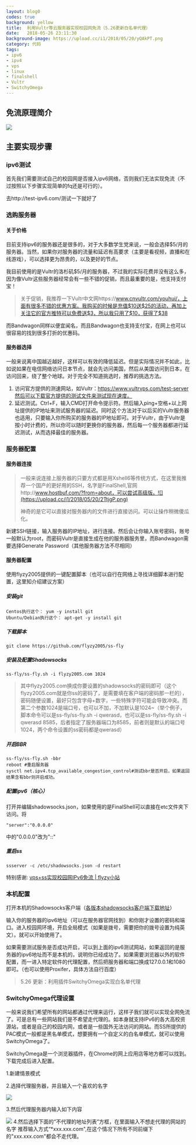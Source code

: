 ```yaml
---
layout: blog0
codes: true
background: yellow
title:  利用Vultr等云服务器实现校园网免流（5.26更新白名单代理）
date:   2018-05-26 23:11:30
background-image: https://upload.cc/i1/2018/05/20/yQAkPT.png
category: 代码
tags:
- ipv6
- ipv4
- vps
- linux
- finalshell
- Vultr
- SwitchyOmega
---
```

##  免流原理简介
![](https://upload.cc/i1/2018/05/20/UqNdoM.jpg)

## 主要实现步骤

### ipv6测试

首先我们需要测试自己的校园网是否接入ipv6网络，否则我们无法实现免流（不过按照以下步骤实现简单的fq还是可行的）。

去http://test-ipv6.com/测试一下就好了

### 选购服务器

#### 关于价格

目前支持ipv6的服务器还是很多的，对于大多数学生党来说，一般会选择$5/月的服务器。当然，如果你对服务器的流量和延迟有高要求（主要是看视频，直播和在线游戏），可以选择更为昂贵的，以及更好的节点。

我目前使用的是Vultr的洛杉矶$5/月的服务器，不过我的实际花费并没有这么多，因为像Vultr这些服务器经常会有一些不错的促销，而且最重要的是，他支持支付宝！

> 关于促销，我推荐一下Vultr中文网https://www.cnvultr.com/youhui/，上面有很多不错的优惠方案。我购买的时候是充值$10送$25的活动，再加上关注它的官方推特可以免费送$3，所以我只用了$10，获得了$38

而Bandwagon同样以便宜闻名，而且Bandwagon也支持支付宝，在网上也可以很容易的找到很多打折的优惠码。

####  服务器选择

一般来说离中国越近越好，这样可以有效的降低延迟。但是实际情况并不如此，比如说如果在电信网络访问日本节点，就会先访问美国，然后从美国访问到日本，在访问回来，绕了整个地球。对于完全不知道挑选时，推荐的挑选方法。

1. 访问官方提供的测速网站，如Vultr：https://www.vultrvps.com/test-server然后可以下载官方提供的测试文件来测试现在速度。
2. 延迟测试。Ctrl+F，输入CMD打开命令提示符。然后输入ping+空格+以上网址提供的IP地址来测试服务器的延迟。同时这个方法对于以后买的Vultr服务器也适用，只要输入你所购买的服务器的IP地址即可。对于Vultr，由于Vultr是按小时计费的，所以你可以随时更换你的服务器，然后每一个服务器都进行延迟测试，从而选择最佳的服务器。

### 服务器配置
#### 服务器连接

> 一般来说连接上服务器的只要方式都是用Xshell6等传统方式，在这里我推荐一个国产的更好用的SSH，名字是FinalShell,官网http://www.hostbuf.com/?from=about，可以尝试高级版。![](https://upload.cc/i1/2018/05/20/2TtjgP.png)
>
> 神奇的是它可以直接对服务器内的文件进行直接访问。可以让操作稍微傻瓜化。

新建SSH链接，输入服务器的IP地址，进行连接。然后会让你输入账号密码，账号一般默认为root，而密码Vultr是直接生成在他的服务器服务里，而Bandwagon需要选择Generate Password（其他服务器方法不尽相同）

#### 服务器配置

使用flyzy2005提供的一键配置脚本（也可以自行在网络上寻找详细脚本进行配置，这里知介绍建议方案）

##### 安装git

```
Centos执行这个： yum -y install git
Ubuntu/Debian执行这个： apt-get -y install git
```

##### 下载脚本

```
git clone https://github.com/flyzy2005/ss-fly
```

#####  安装及配置Shadowsocks

```
ss-fly/ss-fly.sh -i flyzy2005.com 1024
```
>其中flyzy2005.com换成你要设置的shadowsocks的密码即可（这个flyzy2005.com就是你ss的密码了，是需要填在客户端的密码那一栏的），密码随便设置，最好只包含字母+数字，一些特殊字符可能会导致冲突。而第二个参数1024是端口号，也可以不加，不加默认是1024~（举个例子，脚本命令可以是ss-fly/ss-fly.sh -i qwerasd，也可以是ss-fly/ss-fly.sh -i qwerasd 8585，后者指定了服务器端口为8585，前者则是默认的端口号1024，两个命令设置的ss密码都是qwerasd）


#####  开启BBR

```
ss-fly/ss-fly.sh -bbr
reboot #重启服务器
sysctl net.ipv4.tcp_available_congestion_control#测试bbr是否开启，如果返回结果含有bbr则开启成功。
```

#####  配置ipv6（核心）

打开并编辑shadowsocks.json，如果使用的是FinalShell可以直接在etc文件夹下访问。将

```
"server":"0.0.0.0"
```

中的"0.0.0.0"改为"::"

#####  重启ss

```
ssserver -c /etc/shadowsocks.json -d restart
```

特别感谢: [vps+ss实现校园网IPv6免流 | flyzy小站](https://www.flyzy2005.com/tech/ss-ipv6-no-traffic/)

### 本机配置
打开本机的Shadowsocks客户端（[各版本shadowsocks客户端下载地址](https://www.flyzy2005.com/fan-qiang/shadowsocks/ss-clients-download/)）

输入你的服务器的ipv6地址（可以在服务器官网找到）和你刚才设置的密码和端口。进入校园网环境，开启全局模式（如果是拨号，需要把你的拨号设置为纯英文）。就可以开始使用了。

如果需要测试服务是否成功开启，可以到上面的ipv6测试网站，如果返回的是服务器的ipv6地址而不是本机的，说明你已经成功了。如果需要浏览器以外的软件配置，而一进入特定软件的代理配置，然后把服务器和端口换成127.0.0.1和1080即可。（也可以使用Proxifer，具体方法自行百度）

> 5.26 更新：利用插件SwitchyOmega实现白名单代理

### SwitchyOmega代理设置
一般来说我们希望所有的网站都通过代理来运行，这样子我们就可以实现全网免流了。可是总有一些网站我们是不希望走代理的。如本身就支持IPv6的各大高校资源站，或者是自己的校园内网，或者是一些国外无法访问的网站。而SS所提供的PAC模式一般都是黑名单模式，想要拥有一个自定义的白名单模式，就可以使用SwitchyOmega了。

SwitchyOmega是一个浏览器插件，在Chrome的网上应用店等地方都可以找到。下载完成后进入配置。

1.新建情景模式

2.选择代理服务器，并且输入一个喜欢的名字

![](https://upload.cc/i1/2018/05/26/Nu1P24.png)

3.然后代理服务器内输入如下内容

![](https://upload.cc/i1/2018/05/26/d4fy2Y.png)
4.然后选择下面的“不代理的地址列表”方框，在里面输入不想走代理的网站的名字
推荐输入方式“*xxx.xxx.com",在这个情况下所有不同前缀下的"xxx.xxx.com"都会不走代理。
